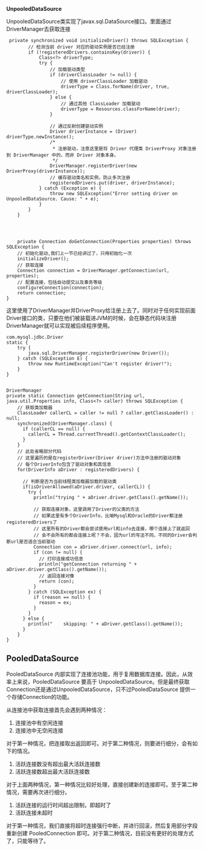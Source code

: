 **UnpooledDataSource**

UnpooledDataSource类实现了javax.sql.DataSource接口。里面通过DriverManager去获取连接

```
 private synchronized void initializeDriver() throws SQLException {
        // 检测当前 driver 对应的驱动实例是否已经注册
        if (!registeredDrivers.containsKey(driver)) {
            Class<?> driverType;
            try {
                // 加载驱动类型
                if (driverClassLoader != null) {
                    // 使用 driverClassLoader 加载驱动
                    driverType = Class.forName(driver, true, driverClassLoader);
                } else {
                    // 通过其他 ClassLoader 加载驱动
                    driverType = Resources.classForName(driver);
                }

                // 通过反射创建驱动实例
                Driver driverInstance = (Driver) driverType.newInstance();
                /*
                 * 注册驱动，注意这里是将 Driver 代理类 DriverProxy 对象注册到 DriverManager 中的，而非 Driver 对象本身。
                 */
                DriverManager.registerDriver(new DriverProxy(driverInstance));
                // 缓存驱动类名和实例，防止多次注册
                registeredDrivers.put(driver, driverInstance);
            } catch (Exception e) {
                throw new SQLException("Error setting driver on UnpooledDataSource. Cause: " + e);
            }
        }
    }
    
    
    
    
    private Connection doGetConnection(Properties properties) throws SQLException {
    // 初始化驱动,我们上一节已经讲过了，只用初始化一次
    initializeDriver();
    // 获取连接
    Connection connection = DriverManager.getConnection(url, properties);
    // 配置连接，包括自动提交以及事务等级
    configureConnection(connection);
    return connection;
}
```

这里使用了DriverManager并DriverProxy给注册上去了。同时对于任何实现前面Driver接口的类，只要在他们被装载进JVM的时候，会在静态代码块注册DriverManager就可以实现被后续程序使用。

```
com.mysql.jdbc.Driver
static {
    try {
        java.sql.DriverManager.registerDriver(new Driver());
    } catch (SQLException E) {
        throw new RuntimeException("Can't register driver!");
    }
}
```

```

DriverManager 
private static Connection getConnection(String url, java.util.Properties info, Class<?> caller) throws SQLException {
    // 获取类加载器
    ClassLoader callerCL = caller != null ? caller.getClassLoader() : null;
    synchronized(DriverManager.class) {
      if (callerCL == null) {
        callerCL = Thread.currentThread().getContextClassLoader();
      }
    }
    // 此处省略部分代码 
    // 这里遍历的是在registerDriver(Driver driver)方法中注册的驱动对象
    // 每个DriverInfo包含了驱动对象和其信息
    for(DriverInfo aDriver : registeredDrivers) {

      // 判断是否为当前线程类加载器加载的驱动类
      if(isDriverAllowed(aDriver.driver, callerCL)) {
        try {
          println("trying " + aDriver.driver.getClass().getName());

          // 获取连接对象，这里调用了Driver的父类的方法
          // 如果这里有多个DriverInfo，比喻Mysql和Oracle的Driver都注册registeredDrivers了
          // 这里所有的Driver都会尝试使用url和info去连接，哪个连接上了就返回
          // 会不会所有的都会连接上呢？不会，因为url的写法不同，不同的Driver会判断url是否适合当前驱动
          Connection con = aDriver.driver.connect(url, info);
          if (con != null) {
            // 打印连接成功信息
            println("getConnection returning " + aDriver.driver.getClass().getName());
            // 返回连接对像
            return (con);
          }
        } catch (SQLException ex) {
          if (reason == null) {
            reason = ex;
          }
        }
      } else {
        println("    skipping: " + aDriver.getClass().getName());
      }
    }  
}
```

## PooledDataSource

PooledDataSource 内部实现了连接池功能，用于复用数据库连接。因此，从效率上来说，PooledDataSource 要高于 UnpooledDataSource。但是最终获取Connection还是通过UnpooledDataSource，只不过PooledDataSource 提供一个存储Connection的功能。





从连接池中获取连接首先会遇到两种情况：

1. 连接池中有空闲连接
2. 连接池中无空闲连接

对于第一种情况，把连接取出返回即可。对于第二种情况，则要进行细分，会有如下的情况。

1. 活跃连接数没有超出最大活跃连接数
2. 活跃连接数超出最大活跃连接数

对于上面两种情况，第一种情况比较好处理，直接创建新的连接即可。至于第二种情况，需要再次进行细分。

1. 活跃连接的运行时间超出限制，即超时了
2. 活跃连接未超时

对于第一种情况，我们直接将超时连接强行中断，并进行回滚，然后复用部分字段重新创建 PooledConnection 即可。对于第二种情况，目前没有更好的处理方式了，只能等待了。